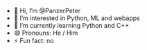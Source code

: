 - 👋 Hi, I’m @PanzerPeter
- 👀 I’m interested in Python, ML and webapps
- 🌱 I’m currently learning Python and C++
- 😄 Pronouns: He / Him
- ⚡ Fun fact: no

<!---
PanzerPeter/PanzerPeter is a ✨ special ✨ repository because its `README.md` (this file) appears on your GitHub profile.
You can click the Preview link to take a look at your changes.
--->
